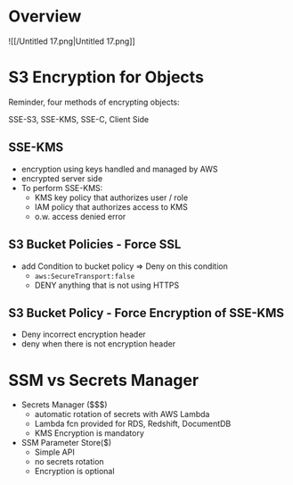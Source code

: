 # Overview

![[/Untitled 17.png|Untitled 17.png]]

# S3 Encryption for Objects

Reminder, four methods of encrypting objects:

SSE-S3, SSE-KMS, SSE-C, Client Side

## SSE-KMS

- encryption using keys handled and managed by AWS
- encrypted server side
- To perform SSE-KMS:
    - KMS key policy that authorizes user / role
    - IAM policy that authorizes access to KMS
    - o.w. access denied error

## S3 Bucket Policies - Force SSL

- add Condition to bucket policy ⇒ Deny on this condition
    - `aws:SecureTransport:false`
    - DENY anything that is not using HTTPS

## S3 Bucket Policy - Force Encryption of SSE-KMS

- Deny incorrect encryption header
- deny when there is not encryption header

  

  

# SSM vs Secrets Manager

- Secrets Manager ($$$)
    - automatic rotation of secrets with AWS Lambda
    - Lambda fcn provided for RDS, Redshift, DocumentDB
    - KMS Encryption is mandatory
- SSM Parameter Store($)
    - Simple API
    - no secrets rotation
    - Encryption is optional
